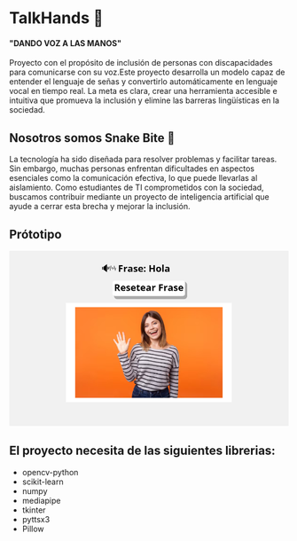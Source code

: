 # TalkHands 🙌

#### "DANDO VOZ A LAS MANOS"

Proyecto con el propósito de inclusión de personas con discapacidades
para comunicarse con su voz.Este proyecto desarrolla un modelo capaz 
de entender el lenguaje de señas y convertirlo automáticamente en 
lenguaje vocal en tiempo real.
La meta es clara, crear una herramienta accesible e intuitiva que 
promueva la inclusión y elimine las barreras lingüísticas en la 
sociedad.

## Nosotros somos Snake Bite 🐍
La tecnología ha sido diseñada para resolver problemas y facilitar 
tareas. Sin embargo, muchas personas enfrentan dificultades en 
aspectos esenciales como la comunicación efectiva, lo que puede 
llevarlas al aislamiento. Como estudiantes de TI comprometidos con 
la sociedad, buscamos contribuir mediante un proyecto de inteligencia 
artificial que ayude a cerrar esta brecha y mejorar la inclusión.

## Prótotipo
![Prótotipo de interfaz](https://raw.githubusercontent.com/repositoriosHackaton/SIC25es-Snake-bite/main/prototipo.png)




## El proyecto necesita de las siguientes librerias:
* opencv-python
* scikit-learn
* numpy
* mediapipe
* tkinter
* pyttsx3
* Pillow
